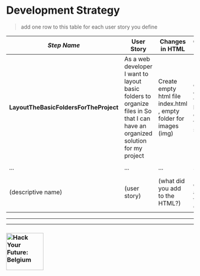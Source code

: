 # Development Strategy

> add one row to this table for each user story you define

| _Step Name_ | User Story | Changes in HTML | Changes in CSS |
| --- | --- | --- | --- |
| __LayoutTheBasicFoldersForTheProject__ | As a web developer I want to layout basic folders to organize files in So that I can have an organized solution for my project | Create empty html file index.html , empty folder for images (img)| create css folder has empty file style.css |
|  | |  |  |
| ... | ... | ... | ... |
| (descriptive name) | (user story) | (what did you add to the HTML?) | (what did you add to the CSS?) |


---
---

### <a href="https://hackyourfuture.be" target="_blank"><img src="https://user-images.githubusercontent.com/18554853/63941625-4c7c3d00-ca6c-11e9-9a76-8d5e3632fe70.jpg" width="100" height="100" alt="Hack Your Future: Belgium"></a>
